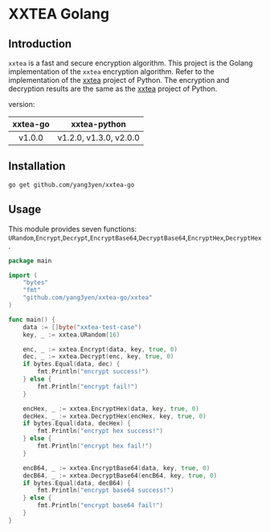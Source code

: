 # XXTEA Golang

## Introduction

`xxtea` is a fast and secure encryption algorithm. This project is the Golang implementation of the `xxtea` encryption algorithm. Refer to the implementation of the [xxtea](https://github.com/ifduyue/xxtea) project of Python. The encryption and decryption results are the same as the [xxtea](https://github.com/ifduyue/xxtea) project of Python.

version:

| xxtea-go |      xxtea-python      |
| :------: | :--------------------: |
|  v1.0.0  | v1.2.0, v1.3.0, v2.0.0 |

## Installation

```shell
go get github.com/yang3yen/xxtea-go
```

## Usage

This module provides seven functions: `URandom`,`Encrypt`,`Decrypt`,`EncryptBase64`,`DecryptBase64`,`EncryptHex`,`DecryptHex`.

```go
package main

import (
	"bytes"
	"fmt"
	"github.com/yang3yen/xxtea-go/xxtea"
)

func main() {
	data := []byte("xxtea-test-case")
	key, _ := xxtea.URandom(16)

	enc, _ := xxtea.Encrypt(data, key, true, 0)
	dec, _ := xxtea.Decrypt(enc, key, true, 0)
	if bytes.Equal(data, dec) {
		fmt.Println("encrypt success!")
	} else {
		fmt.Println("encrypt fail!")
	}

	encHex, _ := xxtea.EncryptHex(data, key, true, 0)
	decHex, _ := xxtea.DecryptHex(encHex, key, true, 0)
	if bytes.Equal(data, decHex) {
		fmt.Println("encrypt hex success!")
	} else {
		fmt.Println("encrypt hex fail!")
	}

	encB64, _ := xxtea.EncryptBase64(data, key, true, 0)
	decB64, _ := xxtea.DecryptBase64(encB64, key, true, 0)
	if bytes.Equal(data, decB64) {
		fmt.Println("encrypt base64 success!")
	} else {
		fmt.Println("encrypt base64 fail!")
	}
}
```